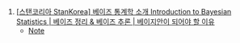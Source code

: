 1. [[스탠코리아 StanKorea] 베이즈 통계학 소개 Introduction to Bayesian Statistics | 베이즈 정리 & 베이즈 추론 | 베이지안이 되어야 할 이유](https://youtu.be/ELSxxe6gMaQ)
    - [Note](./Note/베이즈_통계학_소개.md)